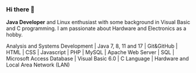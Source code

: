 ### Hi there 👋
<p><strong>Java Developer</strong> and Linux enthusiast with some background in Visual Basic and C programming. I am passionate about Hardware and Electronics as a hobby.</p>
<p>Analysis and Systems Development | Java 7, 8, 11 and 17 | Git&GitHub | HTML | CSS | Javascript | PHP | MySQL | Apache Web Server | SQL | Microsoft Access Database | Visual Basic 6.0 | C Language |
Hardware and Local Area Network (LAN)</p>
<!--
**nielcodeforce/nielcodeforce** is a ✨ _special_ ✨ repository because its `README.md` (this file) appears on your GitHub profile.

Here are some ideas to get you started:

- 🔭 I’m currently working on ...
- 🌱 I’m currently learning ...
- 👯 I’m looking to collaborate on ...
- 🤔 I’m looking for help with ...
- 💬 Ask me about ...
- 📫 How to reach me: ...
- 😄 Pronouns: ...
- ⚡ Fun fact: ...
-->
